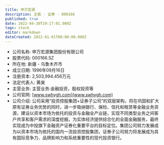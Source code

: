 ```yaml
---
title: 申万宏源
description: 主板 - 证券 - 000166
published: true
date: 2022-04-30T19:17:01.000Z
tags: stock
editor: markdown
dateCreated: 2022-01-01T00:00:00.000Z
---
```


- 公司名称: 申万宏源集团股份有限公司
- 股票代码: 000166.SZ
- 所在地: 新疆 - 乌鲁木齐市
- 成立日期: 1996年09月16日
- 注册资本: 2,503,994.456万元
- 法定代表人: 黄昊
- 主营业务: 主营业务:金融投资，股权投资等
- 公司官网: [www.swhygh.com](www.swhygh.com)
- 公司介绍: 公司采用“投资控股集团+证券子公司”的双层架构，将在巩固和扩大原有证券业务优势的同时，进一步吸纳银行、保险、信托和租赁等金融业务资源，建设以资本市场为依托的投资与金融全产业链，实现不同类型业务之间客户共享和客户需求的深度挖掘，为实体经济提供综合化的全面金融服务，最终实现成为中投旗下金融资产证券化重要平台的目标定位。集团公司努力发展成为以资本市场为依托的国内一流投资控股集团，证券子公司努力将发展成为具有国际竞争力、品牌影响力和系统重要性的现代投资银行。


